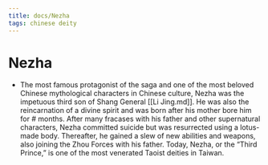 ```yaml
---
title: docs/Nezha
tags: chinese deity
---
```


# Nezha 
- The most famous protagonist of the saga and one of the most beloved Chinese mythological characters in Chinese culture, Nezha was the impetuous third son of Shang General [[Li Jing.md]]. He was also the reincarnation of a divine spirit and was born after his mother bore him for # months. After many fracases with his father and other supernatural characters, Nezha committed suicide but was resurrected using a lotus-made body. Thereafter, he gained a slew of new abilities and weapons, also joining the Zhou Forces with his father. Today, Nezha, or the “Third Prince,” is one of the most venerated Taoist deities in Taiwan.